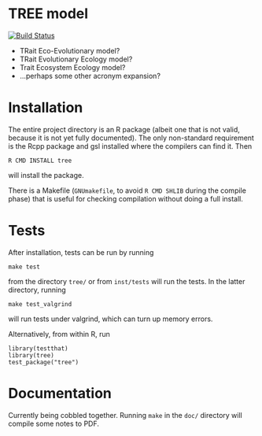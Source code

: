 # TREE model

[![Build Status](http://acropora.bio.mq.edu.au:8080//github.com/richfitz/tree/status.svg?branch=master)](http://acropora.bio.mq.edu.au:8080//github.com/richfitz/tree)

 - TRait Eco-Evolutionary model?
 - TRait Evolutionary Ecology model?
 - Trait Ecosystem Ecology model?
 - ...perhaps some other acronym expansion?
 
# Installation

The entire project directory is an R package (albeit one that is not
valid, because it is not yet fully documented).  The only non-standard
requirement is the Rcpp package and gsl installed where the compilers
can find it.  Then

    R CMD INSTALL tree

will install the package.

There is a Makefile (`GNUmakefile`, to avoid `R CMD SHLIB` during the
compile phase) that is useful for checking compilation without doing a
full install.

# Tests

After installation, tests can be run by running

    make test

from the directory `tree/` or from `inst/tests` will run the tests.
In the latter directory, running

	make test_valgrind

will run tests under valgrind, which can turn up memory errors.

Alternatively, from within R, run

    library(testthat)
	library(tree)
	test_package("tree")

# Documentation

Currently being cobbled together.  Running `make` in the `doc/`
directory will compile some notes to PDF.

